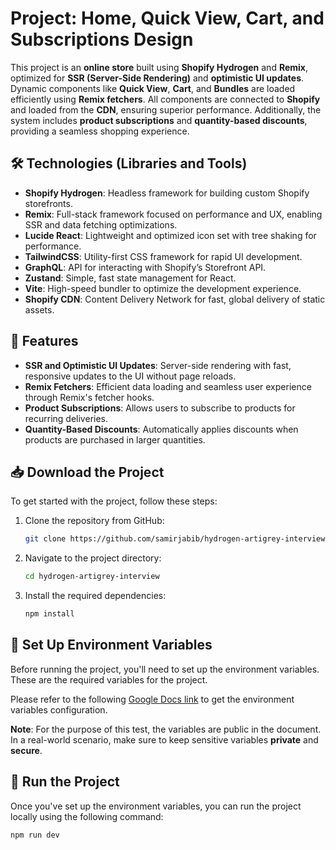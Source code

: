 # Project: Home, Quick View, Cart, and Subscriptions Design

This project is an **online store** built using **Shopify Hydrogen** and **Remix**, optimized for **SSR (Server-Side Rendering)** and **optimistic UI updates**. Dynamic components like **Quick View**, **Cart**, and **Bundles** are loaded efficiently using **Remix fetchers**. All components are connected to **Shopify** and loaded from the **CDN**, ensuring superior performance. Additionally, the system includes **product subscriptions** and **quantity-based discounts**, providing a seamless shopping experience.

## 🛠 Technologies (Libraries and Tools)

- **Shopify Hydrogen**: Headless framework for building custom Shopify storefronts.
- **Remix**: Full-stack framework focused on performance and UX, enabling SSR and data fetching optimizations.
- **Lucide React**: Lightweight and optimized icon set with tree shaking for performance.
- **TailwindCSS**: Utility-first CSS framework for rapid UI development.
- **GraphQL**: API for interacting with Shopify’s Storefront API.
- **Zustand**: Simple, fast state management for React.
- **Vite**: High-speed bundler to optimize the development experience.
- **Shopify CDN**: Content Delivery Network for fast, global delivery of static assets.

## 🚀 Features

- **SSR and Optimistic UI Updates**: Server-side rendering with fast, responsive updates to the UI without page reloads.
- **Remix Fetchers**: Efficient data loading and seamless user experience through Remix's fetcher hooks.
- **Product Subscriptions**: Allows users to subscribe to products for recurring deliveries.
- **Quantity-Based Discounts**: Automatically applies discounts when products are purchased in larger quantities.

## 📥 Download the Project

To get started with the project, follow these steps:

1. Clone the repository from GitHub:

    ```bash
    git clone https://github.com/samirjabib/hydrogen-artigrey-interview.git
    ```

2. Navigate to the project directory:

    ```bash
    cd hydrogen-artigrey-interview
    ```

3. Install the required dependencies:

    ```bash
    npm install
    ```

## 🔑 Set Up Environment Variables

Before running the project, you'll need to set up the environment variables. These are the required variables for the project.

Please refer to the following [Google Docs link](https://docs.google.com/document/d/e/2PACX-1vRLUG-dqx5szSMVceUS-lVDWe_o6p7gTy9SvGvIheoyMa6MawA3vFkdueXY0xsYuBEfPcol6kEIjj7P/pub) to get the environment variables configuration.

**Note**: For the purpose of this test, the variables are public in the document. In a real-world scenario, make sure to keep sensitive variables **private** and **secure**.

## 🚀 Run the Project

Once you've set up the environment variables, you can run the project locally using the following command:

```bash
npm run dev
